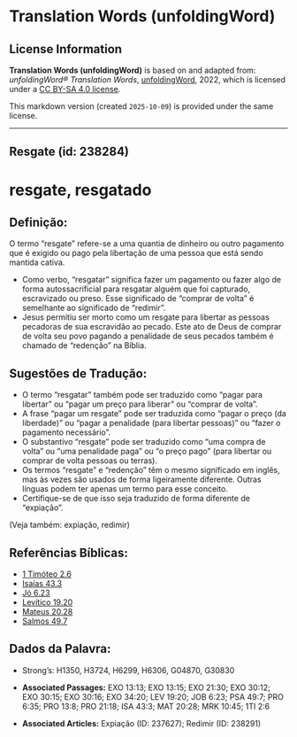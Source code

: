 # Translation Words (unfoldingWord)

## License Information

**Translation Words (unfoldingWord)** is based on and adapted from: _unfoldingWord® Translation Words_, [unfoldingWord](https://unfoldingword.org/utw), 2022, which is licensed under a [CC BY-SA 4.0 license](https://creativecommons.org/licenses/by-sa/4.0/legalcode.en).

This markdown version (created `2025-10-09`) is provided under the same license.



--------------------------------

## Resgate (id: 238284)

resgate, resgatado
==================

Definição:
----------

O termo “resgate” refere\-se a uma quantia de dinheiro ou outro pagamento que é exigido ou pago pela libertação de uma pessoa que está sendo mantida cativa.

* Como verbo, “resgatar” significa fazer um pagamento ou fazer algo de forma autossacrificial para resgatar alguém que foi capturado, escravizado ou preso. Esse significado de “comprar de volta” é semelhante ao significado de “redimir”.
* Jesus permitiu ser morto como um resgate para libertar as pessoas pecadoras de sua escravidão ao pecado. Este ato de Deus de comprar de volta seu povo pagando a penalidade de seus pecados também é chamado de “redenção” na Bíblia.

Sugestões de Tradução:
----------------------

* O termo “resgatar” também pode ser traduzido como “pagar para libertar” ou “pagar um preço para liberar” ou “comprar de volta”.
* A frase “pagar um resgate” pode ser traduzida como “pagar o preço (da liberdade)” ou “pagar a penalidade (para libertar pessoas)” ou “fazer o pagamento necessário”.
* O substantivo “resgate” pode ser traduzido como “uma compra de volta” ou “uma penalidade paga” ou “o preço pago” (para libertar ou comprar de volta pessoas ou terras).
* Os termos “resgate” e “redenção” têm o mesmo significado em inglês, mas às vezes são usados de forma ligeiramente diferente. Outras línguas podem ter apenas um termo para esse conceito.
* Certifique\-se de que isso seja traduzido de forma diferente de “expiação”.

(Veja também: expiação, redimir)

Referências Bíblicas:
---------------------

* [1 Timóteo 2\.6](https://ref.ly/1Tim2:6)
* [Isaías 43\.3](https://ref.ly/Isa43:3)
* [Jó 6\.23](https://ref.ly/Job6:23)
* [Levítico 19\.20](https://ref.ly/Lev19:20)
* [Mateus 20\.28](https://ref.ly/Matt20:28)
* [Salmos 49\.7](https://ref.ly/Ps49:7)

Dados da Palavra:
-----------------

* Strong’s: H1350, H3724, H6299, H6306, G04870, G30830

* **Associated Passages:** EXO 13:13; EXO 13:15; EXO 21:30; EXO 30:12; EXO 30:15; EXO 30:16; EXO 34:20; LEV 19:20; JOB 6:23; PSA 49:7; PRO 6:35; PRO 13:8; PRO 21:18; ISA 43:3; MAT 20:28; MRK 10:45; 1TI 2:6
* **Associated Articles:** Expiação (ID: 237627); Redimir (ID: 238291)

